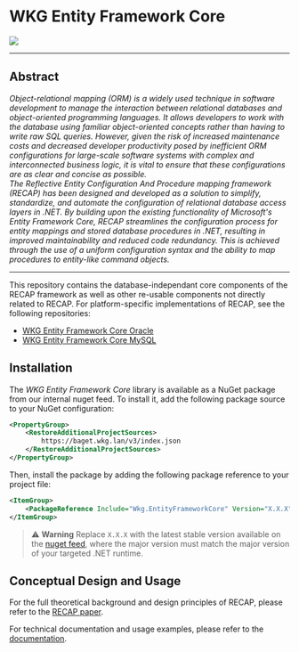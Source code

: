 # WKG Entity Framework Core

![](https://git.wkg.lan/WKG/components/wkg-entity-framework-core/badges/main/pipeline.svg)

---

## Abstract

*Object-relational mapping (ORM) is a widely used technique in software development to manage the interaction between relational databases and object-oriented programming languages. It allows developers to work with the database using familiar object-oriented concepts rather than having to write raw SQL queries. However, given the risk of increased maintenance costs and decreased developer productivity posed by inefficient ORM configurations for large-scale software systems with complex and interconnected business logic, it is vital to ensure that these configurations are as clear and concise as possible.*<br>
*The Reflective Entity Configuration And Procedure mapping framework (RECAP) has been designed and developed as a solution to simplify, standardize, and automate the configuration of relational database access layers in .NET. By building upon the existing functionality of Microsoft's Entity Framework Core, RECAP streamlines the configuration process for entity mappings and stored database procedures in .NET, resulting in improved maintainability and reduced code redundancy. This is achieved through the use of a uniform configuration syntax and the ability to map procedures to entity-like command objects.*

---

This repository contains the database-independant core components of the RECAP framework as well as other re-usable components not directly related to RECAP. For platform-specific implementations of RECAP, see the following repositories:

- [WKG Entity Framework Core Oracle](https://git.wkg.lan/WKG/components/wkg-entity-framework-core-oracle)
- [WKG Entity Framework Core MySQL](https://git.wkg.lan/WKG/components/wkg-entity-framework-core-mysql)

## Installation

The *WKG Entity Framework Core* library is available as a NuGet package from our internal nuget feed. To install it, add the following package source to your NuGet configuration:

```xml
<PropertyGroup>
    <RestoreAdditionalProjectSources>
        https://baget.wkg.lan/v3/index.json
    </RestoreAdditionalProjectSources>
</PropertyGroup>
```

Then, install the package by adding the following package reference to your project file:

```xml
<ItemGroup>
    <PackageReference Include="Wkg.EntityFrameworkCore" Version="X.X.X" />
</ItemGroup>
```

> :warning: **Warning**
> Replace `X.X.X` with the latest stable version available on the [nuget feed](https://baget.wkg.lan/packages/wkg/latest), where the major version must match the major version of your targeted .NET runtime.

## Conceptual Design and Usage

For the full theoretical background and design principles of RECAP, please refer to the [RECAP paper](/docs/RECAP-concept.pdf).

For technical documentation and usage examples, please refer to the [documentation](/docs/documentation.md).